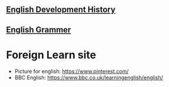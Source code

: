 ## [English Development History](https://www.englishclub.com/history-of-english/#:~:text=The%20history%20of%20the%20English,during%20the%205th%20century%20AD.&text=The%20Angles%20came%20from%20%22Englaland,and%20%22English%22%20are%20derived.)

## [English Grammer](https://baijiahao.baidu.com/s?id=1652584857673371901&wfr=spider&for=pc)

# Foreign Learn site
+ Picture for english: https://www.pinterest.com/
+ BBC English: https://www.bbc.co.uk/learningenglish/english/
